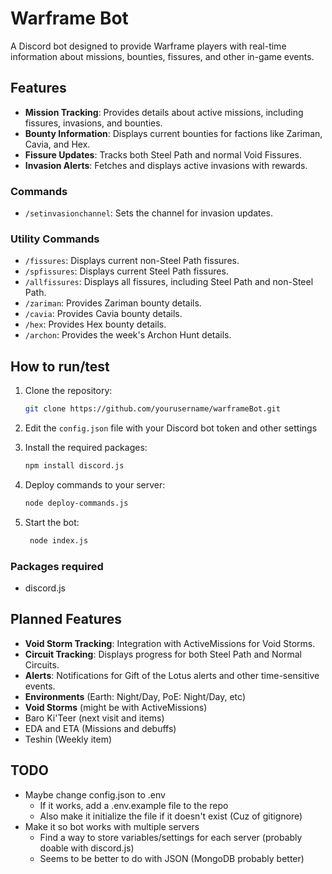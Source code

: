 # Warframe Bot

A Discord bot designed to provide Warframe players with real-time information about missions, bounties, fissures, and other in-game events.

## Features

- **Mission Tracking**: Provides details about active missions, including fissures, invasions, and bounties.
- **Bounty Information**: Displays current bounties for factions like Zariman, Cavia, and Hex.
- **Fissure Updates**: Tracks both Steel Path and normal Void Fissures.
- **Invasion Alerts**: Fetches and displays active invasions with rewards.

### Commands

- `/setinvasionchannel`: Sets the channel for invasion updates.

### Utility Commands

- `/fissures`: Displays current non-Steel Path fissures.
- `/spfissures`: Displays current Steel Path fissures.
- `/allfissures`: Displays all fissures, including Steel Path and non-Steel Path.
- `/zariman`: Provides Zariman bounty details.
- `/cavia`: Provides Cavia bounty details.
- `/hex`: Provides Hex bounty details.
- `/archon`: Provides the week's Archon Hunt details.

## How to run/test

1. Clone the repository:

   ```bash
   git clone https://github.com/yourusername/warframeBot.git
   ```

2. Edit the `config.json` file with your Discord bot token and other settings

3. Install the required packages:

   ```bash
   npm install discord.js
   ```

4. Deploy commands to your server:

   ```bash
   node deploy-commands.js
   ```

5. Start the bot:
   ```bash
    node index.js
   ```

### Packages required

- discord.js

## Planned Features

- **Void Storm Tracking**: Integration with ActiveMissions for Void Storms.
- **Circuit Tracking**: Displays progress for both Steel Path and Normal Circuits.
- **Alerts**: Notifications for Gift of the Lotus alerts and other time-sensitive events.
- **Environments** (Earth: Night/Day, PoE: Night/Day, etc)
- **Void Storms** (might be with ActiveMissions)
- Baro Ki'Teer (next visit and items)
- EDA and ETA (Missions and debuffs)
- Teshin (Weekly item)

## TODO

- Maybe change config.json to .env
  - If it works, add a .env.example file to the repo
  - Also make it initialize the file if it doesn't exist (Cuz of gitignore)
- Make it so bot works with multiple servers
  - Find a way to store variables/settings for each server (probably doable with discord.js)
  - Seems to be better to do with JSON (MongoDB probably better)
